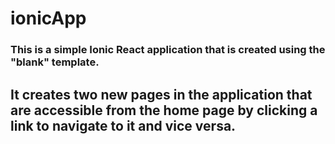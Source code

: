 # ionicApp

### This is a simple Ionic React application that is created using the "blank" template. 
## It creates two new pages in the application that are accessible from the home page by clicking a link to navigate to it and vice versa.
